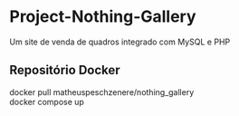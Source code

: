 # Project-Nothing-Gallery
Um site de venda de quadros integrado com MySQL e PHP

## Repositório Docker
docker pull matheuspeschzenere/nothing_gallery  
docker compose up
